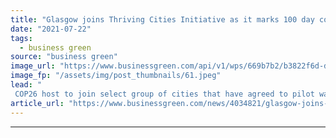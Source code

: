 ```yaml
---
title: "Glasgow joins Thriving Cities Initiative as it marks 100 day countdown to COP26"
date: "2021-07-22"
tags: 
  - business green
source: "business green"
image_url: "https://www.businessgreen.com/api/v1/wps/669b7b2/b3822f6d-d295-418e-a5aa-9dd2d5010aa9/6/glasgow-uk-2021-185x114.jpeg"
image_fp: "/assets/img/post_thumbnails/61.jpeg"
lead: "
 COP26 host to join select group of cities that have agreed to pilot ways to deliver a just transition for local communities  ..."
article_url: "https://www.businessgreen.com/news/4034821/glasgow-joins-thriving-cities-initiative-marks-100-day-countdown-cop26"
---
```


---
